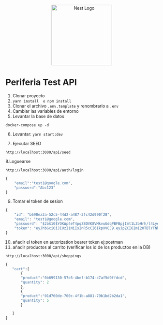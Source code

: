 <p align="center">
  <a href="http://nestjs.com/" target="blank"><img src="https://nestjs.com/img/logo-small.svg" width="200" alt="Nest Logo" /></a>
</p>


# Periferia Test API

1. Clonar proyecto
2. ```yarn install  o npm install```
3. Clonar el archivo ```.env.template``` y renombrarlo a ```.env```
4. Cambiar las variables de entorno
5. Levantar la base de datos
```
docker-compose up -d
```

6. Levantar: ```yarn start:dev```

7. Ejecutar SEED 
```
http://localhost:3000/api/seed
```

8.Loguearse
```
http://localhost:3000/api/auth/login
```
```ts
{
    "email":"test1@google.com",
    "password":"Abc123"
}
```

9. Tomar el token de sesion
```ts
{
    "id": "b690ea3a-52c5-44d2-a487-3fc42d990f28",
    "email": "test1@google.com",
    "password": "$2b$10$YOKWp4eT4pqZ8OVK8VMkvuGdqPBFBpjImt1LZoHrh/l4Lye/lBAVK",
    "token": "eyJhbGciOiJIUzI1NiIsInR5cCI6IkpXVCJ9.eyJpZCI6ImI2OTBlYTNhLTUyYzUtNDRkMi1hNDg3LTNmYzQyZDk5MGYyOCIsImlhdCI6MTY3MzU4MTA4NiwiZXhwIjoxNjczNTg4Mjg2fQ.iT7EpTFqNFhaCWd6qeIoF7Iev600lzSR8WHa2ejeI_M"
}
```
10. añadir el token en autorization bearer token ej:postman
11. añadir productos al carrito (verificar los id de los productos en la DB)
```
http://localhost:3000/api/shoppings
```
```ts
{
   "cart":[
       {
       "product":"0b699130-57e3-4bef-b174-c7af5d9ffdcd",
       "quantity": 2
       }, 
       {
       "product":"01d760de-700c-4f1b-a881-79b1bd2b2da1",
       "quantity": 5
       }

   ] 
}
```





